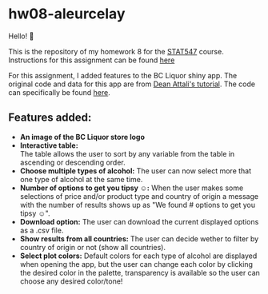 # hw08-aleurcelay

Hello! :raising_hand:

This is the repository of my homework 8 for the [STAT547](http://stat545.com) course.
Instructions for this assignment can be found [here](http://stat545.com/Classroom/assignments/hw08/hw08.html)

For this assignment, I added features to the BC Liquor shiny app. The original code and data for this app are from [Dean Attali's tutorial](https://deanattali.com/blog/building-shiny-apps-tutorial). The code can specifically be found [here](https://deanattali.com/blog/building-shiny-apps-tutorial/#12-final-shiny-app-code).

## Features added:

* **An image of the BC Liquor store logo**  
* **Interactive table:**  
The table allows the user to sort by any variable from the table in ascending or descending order.
* **Choose multiple types of alcohol:** 
The user can now select more that one type of alcohol at the same time.
* **Number of options to get you tipsy ☺:** 
When the user makes some selections of price and/or product type and country of origin a message with the number of results shows up as "We found # options to get you tipsy ☺".
* **Download option:**
The user can download the current displayed options as a .csv file.
* **Show results from all countries:** 
The user can decide wether to filter by country of origin or not (show all countries).
* **Select plot colors:** 
Default colors for each type of alcohol are displayed when opening the app, but the user can change each color by clicking the desired color in the palette, transparency is available so the user can choose any desired color/tone!




